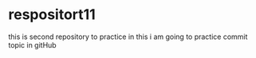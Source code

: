 # respositort11
this is second repository to practice
in this i am going to practice commit topic in gitHub
